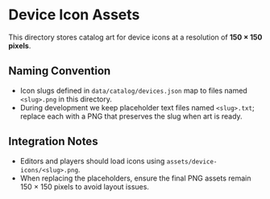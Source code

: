 # Device Icon Assets

This directory stores catalog art for device icons at a resolution of **150 × 150 pixels**.

## Naming Convention
- Icon slugs defined in `data/catalog/devices.json` map to files named `<slug>.png` in this directory.
- During development we keep placeholder text files named `<slug>.txt`; replace each with a PNG that preserves the slug when art is ready.

## Integration Notes
- Editors and players should load icons using `assets/device-icons/<slug>.png`.
- When replacing the placeholders, ensure the final PNG assets remain 150 × 150 pixels to avoid layout issues.
